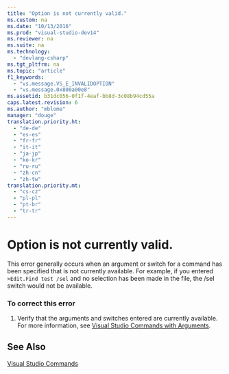```yaml
---
title: "Option is not currently valid."
ms.custom: na
ms.date: "10/13/2016"
ms.prod: "visual-studio-dev14"
ms.reviewer: na
ms.suite: na
ms.technology: 
  - "devlang-csharp"
ms.tgt_pltfrm: na
ms.topic: "article"
f1_keywords: 
  - "vs.message.VS_E_INVALIDOPTION"
  - "vs.message.0x800a00e8"
ms.assetid: b31dc056-0f1f-4eaf-bb8d-3c08b94cd55a
caps.latest.revision: 6
ms.author: "mblome"
manager: "douge"
translation.priority.ht: 
  - "de-de"
  - "es-es"
  - "fr-fr"
  - "it-it"
  - "ja-jp"
  - "ko-kr"
  - "ru-ru"
  - "zh-cn"
  - "zh-tw"
translation.priority.mt: 
  - "cs-cz"
  - "pl-pl"
  - "pt-br"
  - "tr-tr"
---
```

# Option is not currently valid.
This error generally occurs when an argument or switch for a command has been specified that is not currently available. For example, if you entered `>Edit.Find test /sel` and no selection has been made in the file, the /sel switch would not be available.  
  
### To correct this error  
  
1.  Verify that the arguments and switches entered are currently available. For more information, see [Visual Studio Commands with Arguments](../reference/visual-studio-commands.md).  
  
## See Also  
 [Visual Studio Commands](../reference/visual-studio-commands.md)